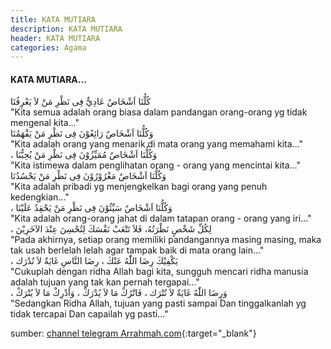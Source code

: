 ```yaml
---
title: KATA MUTIARA
description: KATA MUTIARA
header: KATA MUTIARA
categories: Agama
---
```



#### KATA MUTIARA...
<div class="ar">
كُلُّنَا اَشْخَاصٌ عَادِيٌّ فِى نَظْرِ مَنْ لاَ يَعْرِفُنَا

</div>
<div class="id">
"Kita semua adalah orang biasa dalam pandangan orang-orang yg tidak mengenal kita..."
</div><div class="ar">
وَكُلُّنَا اَشْخَاصٌ رَائِعُوْنَ فِى نَظْرِ مَنْ يَفْهَمُنَا
</div>
<div class="id">
"Kita adalah orang yang menarik di mata orang yang memahami kita..."
</div><div class="ar">
، وَكُلُّنَا اَشْخَاصٌ مُمَيِّزُوْنَ فِى نَظْرِ مَنْ يُحِبُّنَا
</div>
<div class="id">
"Kita istimewa dalam penglihatan orang - orang yang mencintai kita..."
</div><div class="ar">
وَكُلُّنَا اَشْخَاصٌ مَغْرُوْرُوْنَ فِى نَظْرِ مَنْ يَحْسُدُنَا
</div>
<div class="id">
"Kita adalah pribadi yg menjengkelkan bagi orang yang penuh kedengkian..."
</div><div class="ar">
، وَكُلُّنَا اَشْخَاصٌ سَيِّئُوْنَ فِى نَظْرِ مَنْ يَحْقِدُ عَلَيْنَا
</div>
<div class="id">
"Kita adalah orang-orang jahat di dalam tatapan orang - orang yang iri..."
</div><div class="ar">
، لِكُلِّ شَخْصٍ نَظْرَتُهُ، فَلاَ تَتْعَبْ نَفْسَكَ لِتُحْسِنَ عِنْدَ الآخَرِيْنَ
</div>
<div class="id">
"Pada akhirnya, setiap orang memiliki pandangannya masing masing, maka tak usah berlelah lelah agar tampak baik di mata orang lain..."
</div><div class="ar">
، يَكْفِيْكَ رِضَا اللّٰهُ عَنْكَ ، رِضَا النَّاسِ غَايَةٌ لاَ تُدْرَك
</div>
<div class="id">
"Cukuplah dengan ridha Allah bagi kita, sungguh mencari ridha manusia adalah tujuan yang tak kan pernah tergapai..."
</div><div class="ar">
، وَرِضَا اللّٰهُ غَايَةٌ لاَ تُتْرَك ، فَاتْرُكْ مَا لاَ يُدْرَكْ ، وَاَدْرِكْ مَا لاَ يُتْرَكْ
</div>
<div class="id">
"Sedangkan Ridha Allah, tujuan yang pasti sampai Dan tinggalkanlah yg tidak tercapai Dan capailah yg pasti..."
</div>

sumber: [channel telegram Arrahmah.com](https://t.me/arrahmahcom/1993){:target="_blank"}

